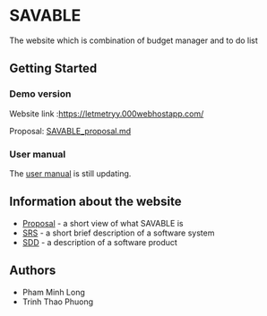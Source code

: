 # **SAVABLE**

The website which is combination of budget manager and to do list

## Getting Started

### Demo version

Website link :https://letmetryy.000webhostapp.com/

Proposal: [SAVABLE_proposal.md](https://github.com/PhuongPhg/SAVABLE/blob/master/documentation/SAVABLE_proposal.md)

### User manual

The [user manual]() is still updating.

## Information about the website

- [Proposal](https://github.com/PhuongPhg/SAVABLE/blob/master/documentation/SAVABLE_proposal.md) - a short view of what SAVABLE is
- [SRS](https://docs.google.com/document/d/1zf976bpD4C5w2o4mSwA80lXLF4GebSvy0ZG3kErm2Rs/edit?usp=sharing) -  a short brief description of a software system
- [SDD](https://docs.google.com/document/d/1QcThsMjnPbZoZCToEqPaTirzLAZTRvSbJgzELCZyZHA/edit?usp=sharing) - a description of a software product

## Authors

- Pham Minh Long
- Trinh Thao Phuong